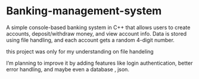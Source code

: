 # Banking-management-system

A simple console-based banking system in C++ that allows users to create accounts, deposit/withdraw money, and view account info. Data is stored using file handling, and each account gets a random 4-digit number.

this project was only for my understanding on file handeling

I’m planning to improve it by adding features like login authentication, better error handling, and maybe even a database , json.